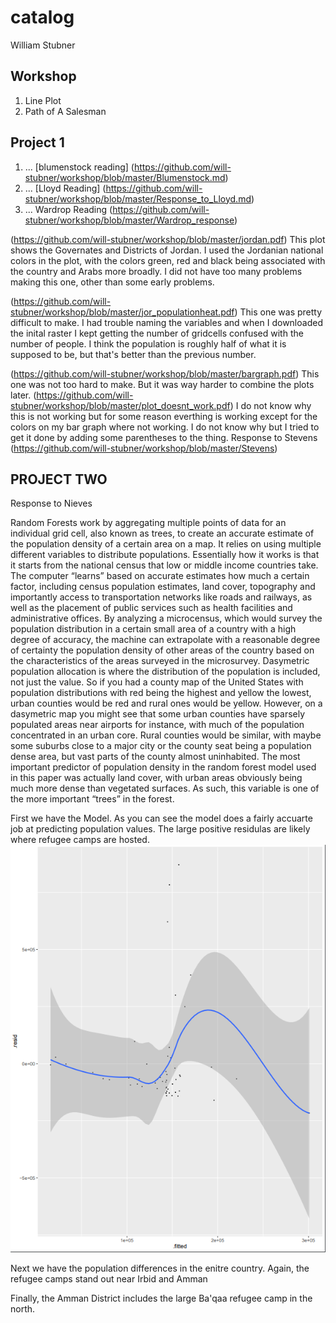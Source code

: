 # catalog

William Stubner

## Workshop

1. Line Plot
2. Path of A Salesman

## Project 1

1. ...
[blumenstock reading] (https://github.com/will-stubner/workshop/blob/master/Blumenstock.md)
2. ...
[Lloyd Reading] (https://github.com/will-stubner/workshop/blob/master/Response_to_Lloyd.md)
3. ...
Wardrop Reading (https://github.com/will-stubner/workshop/blob/master/Wardrop_response)




(https://github.com/will-stubner/workshop/blob/master/jordan.pdf)
This plot shows the Governates and Districts of Jordan. I used the Jordanian national colors in the plot, with the colors green, red and
black being associated with the country and Arabs more broadly. I did not have too many problems making this one, other than some early 
problems.

(https://github.com/will-stubner/workshop/blob/master/jor_populationheat.pdf)
This one was pretty difficult to make. I had trouble naming the variables and when I downloaded the inital raster I kept getting the number of gridcells confused with the number of people. I think the population is roughly half of what it is supposed to be, but that's better than the previous number.

(https://github.com/will-stubner/workshop/blob/master/bargraph.pdf)
This one was not too hard to make. But it was way harder to combine the plots later.
(https://github.com/will-stubner/workshop/blob/master/plot_doesnt_work.pdf)
I do not know why this is not working but for some reason everthing is working except for the colors on my bar graph where not working. I do not know why but I tried to get it done by adding some parentheses to the thing.
Response to Stevens
(https://github.com/will-stubner/workshop/blob/master/Stevens)




## PROJECT TWO
Response to Nieves

Random Forests work by aggregating multiple points of data for an individual grid cell, also known as trees, to create an accurate estimate of the population density of a certain area on a map. It relies on using multiple different variables to distribute populations. Essentially how it works is that it starts from the national census that low or middle income countries take. The computer “learns” based on accurate estimates how much a certain factor, including census population estimates, land cover, topography and importantly access to transportation networks like roads and railways, as well as the placement of public services such as health facilities and administrative offices. By analyzing a microcensus, which would survey the population distribution in a certain small area of a country with a high degree of accuracy, the machine can extrapolate with a reasonable degree of certainty the population density of other areas of the country based on the characteristics of the areas surveyed in the microsurvey. Dasymetric population allocation is where the distribution of the population is included, not just the value. So if you had a county map of the United States with population distributions with red being the highest and yellow the lowest, urban counties would be red and rural ones would be yellow. However, on a dasymetric map you might see that some urban counties have sparsely populated areas near airports for instance, with much of the population concentrated in an urban core. Rural counties would be similar, with maybe some suburbs close to a major city or the county seat being a population dense area, but vast parts of the county almost uninhabited. The most important predictor of population density in the random forest model used in this paper was actually land cover, with urban areas obviously being much more dense than vegetated surfaces. As such, this variable is one of the more important “trees” in the forest.


First we have the Model. As you can see the model does a fairly accuarte job at predicting population values. The large positive residulas are likely where refugee camps are hosted.
![](https://github.com/will-stubner/workshop/blob/master/pop_model.PNG)

Next we have the population differences in the enitre country. Again, the refugee camps stand out near Irbid and Amman

Finally, the Amman District includes the large Ba'qaa refugee camp in the north.

